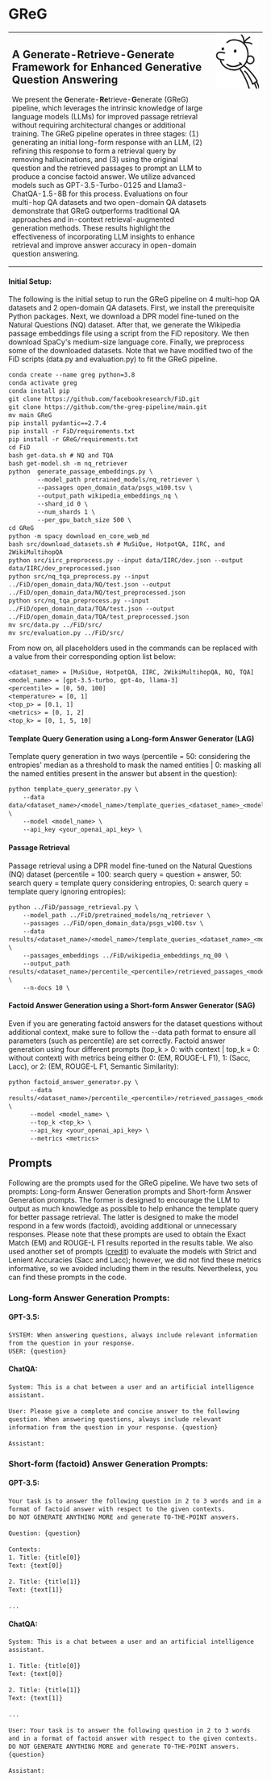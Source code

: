 # GReG

<table style="border: none;">
  <tr>
    <td valign="top" width="80%">
      <h2>A Generate-Retrieve-Generate Framework for Enhanced Generative Question Answering</h2>
      <p>We present the <b>G</b>enerate-<b>Re</b>trieve-<b>G</b>enerate (GReG) pipeline, which leverages the intrinsic knowledge of large language models (LLMs) for improved passage retrieval without requiring architectural changes or additional training. The GReG pipeline operates in three stages: (1) generating an initial long-form response with an LLM, (2) refining this response to form a retrieval query by removing hallucinations, and (3) using the original question and the retrieved passages to prompt an LLM to produce a concise factoid answer. We utilize advanced models such as GPT-3.5-Turbo-0125 and Llama3-ChatQA-1.5-8B for this process. Evaluations on four multi-hop QA datasets and two open-domain QA datasets demonstrate that GReG outperforms traditional QA approaches and in-context retrieval-augmented generation methods. These results highlight the effectiveness of incorporating LLM insights to enhance retrieval and improve answer accuracy in open-domain question answering.</p>
    </td>
    <td valign="top" width="20%">
      <img src="src/greg.png" width="100%">
    </td>
  </tr>
</table>

#### Initial Setup:
The following is the initial setup to run the GReG pipeline on 4 multi-hop QA datasets and 2 open-domain QA datasets. First, we install the prerequisite Python packages. Next, we download a DPR model fine-tuned on the Natural Questions (NQ) dataset. After that, we generate the Wikipedia passage embeddings file using a script from the FiD repository. We then download SpaCy's medium-size language core. Finally, we preprocess some of the downloaded datasets. Note that we have modified two of the FiD scripts (data.py and evaluation.py) to fit the GReG pipeline.
```
conda create --name greg python=3.8
conda activate greg
conda install pip
git clone https://github.com/facebookresearch/FiD.git
git clone https://github.com/the-greg-pipeline/main.git
mv main GReG
pip install pydantic==2.7.4
pip install -r FiD/requirements.txt
pip install -r GReG/requirements.txt
cd FiD
bash get-data.sh # NQ and TQA
bash get-model.sh -m nq_retriever
python  generate_passage_embeddings.py \
        --model_path pretrained_models/nq_retriever \
        --passages open_domain_data/psgs_w100.tsv \
        --output_path wikipedia_embeddings_nq \
        --shard_id 0 \
        --num_shards 1 \
        --per_gpu_batch_size 500 \
cd GReG
python -m spacy download en_core_web_md
bash src/download_datasets.sh # MuSiQue, HotpotQA, IIRC, and 2WikiMultihopQA
python src/iirc_preprocess.py --input data/IIRC/dev.json --output data/IIRC/dev_preprocessed.json
python src/nq_tqa_preprocess.py --input ../FiD/open_domain_data/NQ/test.json --output ../FiD/open_domain_data/NQ/test_preprocessed.json
python src/nq_tqa_preprocess.py --input ../FiD/open_domain_data/TQA/test.json --output ../FiD/open_domain_data/TQA/test_preprocessed.json
mv src/data.py ../FiD/src/
mv src/evaluation.py ../FiD/src/
```

From now on, all placeholders used in the commands can be replaced with a value from their corresponding option list below:
```
<dataset_name> = [MuSiQue, HotpotQA, IIRC, 2WikiMultihopQA, NQ, TQA]
<model_name> = [gpt-3.5-turbo, gpt-4o, llama-3]
<percentile> = [0, 50, 100]
<temperature> = [0, 1]
<top_p> = [0.1, 1]
<metrics> = [0, 1, 2]
<top_k> = [0, 1, 5, 10]
```

#### Template Query Generation using a Long-form Answer Generator (LAG)
Template query generation in two ways (percentile = 50: considering the entropies' median as a threshold to mask the named entities | 0: masking all the named entities present in the answer but absent in the question):
```
python template_query_generator.py \
    --data data/<dataset_name>/<model_name>/template_queries_<dataset_name>_<model_name>_<percentile>_<temperature>_<top_p>.jsonl \
    --model <model_name> \
    --api_key <your_openai_api_key> \
```

#### Passage Retrieval
Passage retrieval using a DPR model fine-tuned on the Natural Questions (NQ) dataset (percentile = 100: search query = question + answer, 50: search query = template query considering entropies, 0: search query = template query ignoring entropies):
```
python ../FiD/passage_retrieval.py \
    --model_path ../FiD/pretrained_models/nq_retriever \
    --passages ../FiD/open_domain_data/psgs_w100.tsv \
    --data results/<dataset_name>/<model_name>/template_queries_<dataset_name>_<model_name>_<percentile>.jsonl \
    --passages_embeddings ../FiD/wikipedia_embeddings_nq_00 \
    --output_path results/<dataset_name>/percentile_<percentile>/retrieved_passages_<model_name>_nq.json \
    --n-docs 10 \
```

#### Factoid Answer Generation using a Short-form Answer Generator (SAG)
Even if you are generating factoid answers for the dataset questions without additional context, make sure to follow the --data path format to ensure all parameters (such as percentile) are set correctly. Factoid answer generation using four different prompts (top_k > 0: with context | top_k = 0: without context) with metrics being either 0: (EM, ROUGE-L F1), 1: (Sacc, Lacc), or 2: (EM, ROUGE-L F1, Semantic Similarity):
```
python factoid_answer_generator.py \
      --data results/<dataset_name>/percentile_<percentile>/retrieved_passages_<model_name>.json \
      --model <model_name> \
      --top_k <top_k> \
      --api_key <your_openai_api_key> \
      --metrics <metrics>
```

## Prompts
Following are the prompts used for the GReG pipeline. We have two sets of prompts: Long-form Answer Generation prompts and Short-form Answer Generation prompts. The former is designed to encourage the LLM to output as much knowledge as possible to help enhance the template query for better passage retrieval. The latter is designed to make the model respond in a few words (factoid), avoiding additional or unnecessary responses. Please note that these prompts are used to obtain the Exact Match (EM) and ROUGE-L F1 results reported in the results table. We also used another set of prompts ([credit](https://github.com/SamyAteia/bioasq)) to evaluate the models with Strict and Lenient Accuracies (Sacc and Lacc); however, we did not find these metrics informative, so we avoided including them in the results. Nevertheless, you can find these prompts in the code.

### Long-form Answer Generation Prompts:
#### GPT-3.5:
```
SYSTEM: When answering questions, always include relevant information from the question in your response.
USER: {question}
```
#### ChatQA:
```
System: This is a chat between a user and an artificial intelligence assistant.

User: Please give a complete and concise answer to the following question. When answering questions, always include relevant information from the question in your response. {question}

Assistant:
```

### Short-form (factoid) Answer Generation Prompts:
#### GPT-3.5:
```
Your task is to answer the following question in 2 to 3 words and in a format of factoid answer with respect to the given contexts.
DO NOT GENERATE ANYTHING MORE and generate TO-THE-POINT answers.

Question: {question}

Contexts:
1. Title: {title[0]}
Text: {text[0]}

2. Title: {title[1]}
Text: {text[1]}

...
```
#### ChatQA:
```
System: This is a chat between a user and an artificial intelligence assistant.

1. Title: {title[0]}
Text: {text[0]}

2. Title: {title[1]}
Text: {text[1]}

...

User: Your task is to answer the following question in 2 to 3 words and in a format of factoid answer with respect to the given contexts. DO NOT GENERATE ANYTHING MORE and generate TO-THE-POINT answers. {question}

Assistant:
```
